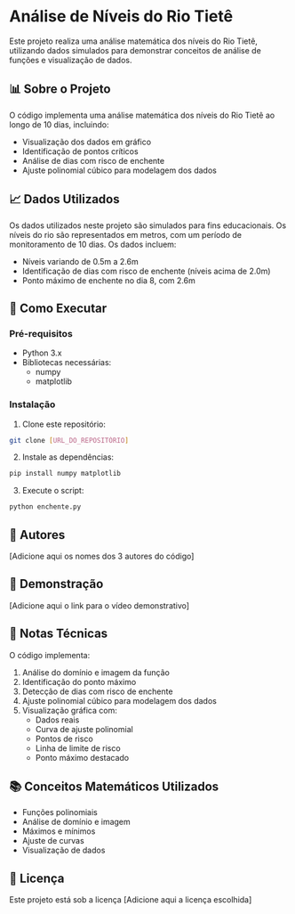 # Análise de Níveis do Rio Tietê

Este projeto realiza uma análise matemática dos níveis do Rio Tietê, utilizando dados simulados para demonstrar conceitos de análise de funções e visualização de dados.

## 📊 Sobre o Projeto

O código implementa uma análise matemática dos níveis do Rio Tietê ao longo de 10 dias, incluindo:
- Visualização dos dados em gráfico
- Identificação de pontos críticos
- Análise de dias com risco de enchente
- Ajuste polinomial cúbico para modelagem dos dados

## 📈 Dados Utilizados

Os dados utilizados neste projeto são simulados para fins educacionais. Os níveis do rio são representados em metros, com um período de monitoramento de 10 dias. Os dados incluem:
- Níveis variando de 0.5m a 2.6m
- Identificação de dias com risco de enchente (níveis acima de 2.0m)
- Ponto máximo de enchente no dia 8, com 2.6m

## 🚀 Como Executar

### Pré-requisitos
- Python 3.x
- Bibliotecas necessárias:
  - numpy
  - matplotlib

### Instalação

1. Clone este repositório:
```bash
git clone [URL_DO_REPOSITÓRIO]
```

2. Instale as dependências:
```bash
pip install numpy matplotlib
```

3. Execute o script:
```bash
python enchente.py
```

## 👥 Autores

[Adicione aqui os nomes dos 3 autores do código]

## 🎥 Demonstração

[Adicione aqui o link para o vídeo demonstrativo]

## 📝 Notas Técnicas

O código implementa:
1. Análise do domínio e imagem da função
2. Identificação do ponto máximo
3. Detecção de dias com risco de enchente
4. Ajuste polinomial cúbico para modelagem dos dados
5. Visualização gráfica com:
   - Dados reais
   - Curva de ajuste polinomial
   - Pontos de risco
   - Linha de limite de risco
   - Ponto máximo destacado

## 📚 Conceitos Matemáticos Utilizados

- Funções polinomiais
- Análise de domínio e imagem
- Máximos e mínimos
- Ajuste de curvas
- Visualização de dados

## 📄 Licença

Este projeto está sob a licença [Adicione aqui a licença escolhida] 
